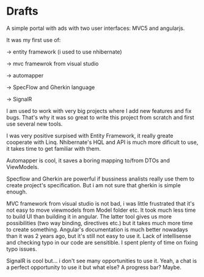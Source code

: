 # Drafts

A simple portal with ads with two user interfaces: MVC5 and angularjs.

It was my first use of:

-> entity framework (i used to use nhibernate)

-> mvc framewrok from visual studio

-> automapper

-> SpecFlow and Gherkin language

-> SignalR

I am used to work with very big projects where I add new features and fix bugs. 
That's why it was so great to write this project from scratch and first use several new tools. 

I was very positive surpised with Entity Framework, it really greate cooperate with Linq. Nhibernate's HQL and API is much more dificult to use, it takes time to get familiar with them.

Automapper is cool, it saves a boring mapping to/from DTOs and ViewModels.

Specflow and Gherkin are powerful if bussiness analists really use them to create project's specification. But i am not sure that gherkin is simple enough.

MVC framework from visual studio is not bad, i was little frustrated that it's not easy to move viewmodels from Model folder etc. It took much less time to build UI than building it in angular. The latter tool gives us more possibilities (two way binding, directives etc.) but it takes much more time to create something.
Angular's documentation is much better nowadays than it was 2 years ago, but it's still not easy to use it. Lack of intellisense and checking typo in our code are sensitible. I spent plenty of time on fixing typo issues.

SignalR is cool but... i don't see many opportunities to use it. Yeah, a chat is a perfect opportunity to use it but what else? A progress bar? Maybe.





